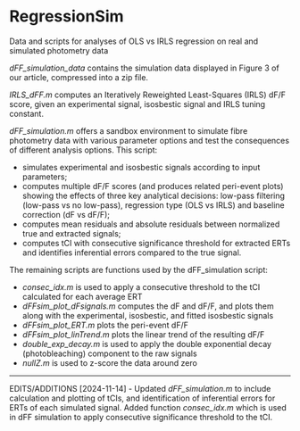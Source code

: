 # RegressionSim
Data and scripts for analyses of OLS vs IRLS regression on real and simulated photometry data 

_dFF_simulation_data_ contains the simulation data displayed in Figure 3 of our article, compressed into a zip file.

_IRLS_dFF.m_ computes an Iteratively Reweighted Least-Squares (IRLS) dF/F score, given an experimental signal, isosbestic signal and IRLS tuning constant. 

_dFF_simulation.m_ offers a sandbox environment to simulate fibre photometry data with various parameter options and test the consequences of different analysis options. This script:
  - simulates experimental and isosbestic signals according to input parameters;
  - computes multiple dF/F scores (and produces related peri-event plots) showing the effects of three key analytical decisions: low-pass filtering (low-pass vs no low-pass), regression type (OLS vs IRLS) and baseline correction (dF vs dF/F);
  - computes mean residuals and absolute residuals between normalized true and extracted signals;
  - computes tCI with consecutive significance threshold for extracted ERTs and identifies inferential errors compared to the true signal.

The remaining scripts are functions used by the dFF_simulation script:

  - _consec_idx.m_ is used to apply a consecutive threshold to the tCI calculated for each average ERT
  - _dFFsim_plot_dFsignals.m_ computes the dF and dF/F, and plots them along with the experimental, isosbestic, and fitted isosbestic signals
  - _dFFsim_plot_ERT.m_ plots the peri-event dF/F
  - _dFFsim_plot_linTrend.m_ plots the linear trend of the resulting dF/F
  - _double_exp_decay.m_ is used to apply the double exponential decay (photobleaching) component to the raw signals
  - _nullZ.m_ is used to z-score the data around zero

---------------------------
EDITS/ADDITIONS [2024-11-14] - Updated _dFF_simulation.m_ to include calculation and plotting of tCIs, and identification of inferential errors for ERTs of each simulated signal. Added function _consec_idx.m_ which is used in dFF simulation to apply consecutive significance threshold to the tCI.
